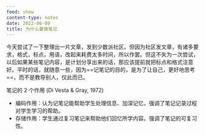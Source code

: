 ```yaml
---
feed: show
content-type: notes
date: 2022-06-09
title: 为什么要做笔记
---
```

 今天尝试了一下整理出一片文章，发到少数派社区。但因为社区发文章，有诸多要求，格式，标点，用语，改起来耗费太多时间，所以作罢。但这不失为一次尝试，以后如果某些笔记内容，是计划分享出来的话，那应该提前就把标点和格式注意好。平时的话，就随意一些，因为==记笔记的目的，是为了让自己，更好地思考==，而不是教导别人，仅此而已。

笔记的 2 个作用
(Di Vesta & Gray, 1972)
- 编码作用：认为记笔记能帮助学生处理信息、加深记忆，强调了笔记记录过程对学生学习的帮助。
- 存储作用：学生通过复习笔记来帮助他们回忆所学内容。强调了笔记的可复习性。
